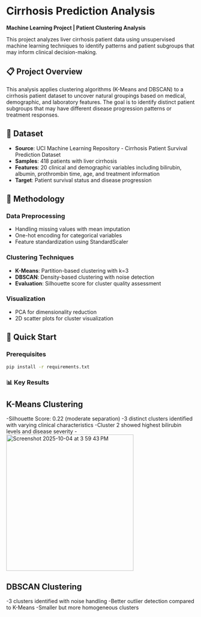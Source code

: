 # Cirrhosis Prediction Analysis

**Machine Learning Project | Patient Clustering Analysis**

This project analyzes liver cirrhosis patient data using unsupervised machine learning techniques to identify patterns and patient subgroups that may inform clinical decision-making.

## 📋 Project Overview

This analysis applies clustering algorithms (K-Means and DBSCAN) to a cirrhosis patient dataset to uncover natural groupings based on medical, demographic, and laboratory features. The goal is to identify distinct patient subgroups that may have different disease progression patterns or treatment responses.

## 🏥 Dataset

- **Source**: UCI Machine Learning Repository - Cirrhosis Patient Survival Prediction Dataset
- **Samples**: 418 patients with liver cirrhosis
- **Features**: 20 clinical and demographic variables including bilirubin, albumin, prothrombin time, age, and treatment information
- **Target**: Patient survival status and disease progression

## 🧠 Methodology

### Data Preprocessing
- Handling missing values with mean imputation
- One-hot encoding for categorical variables
- Feature standardization using StandardScaler

### Clustering Techniques
- **K-Means**: Partition-based clustering with k=3
- **DBSCAN**: Density-based clustering with noise detection
- **Evaluation**: Silhouette score for cluster quality assessment

### Visualization
- PCA for dimensionality reduction
- 2D scatter plots for cluster visualization

## 🚀 Quick Start

### Prerequisites
```bash
pip install -r requirements.txt
```

### 📊 Key Results
## K-Means Clustering
-Silhouette Score: 0.22 (moderate separation)
-3 distinct clusters identified with varying clinical characteristics
-Cluster 2 showed highest bilirubin levels and disease severity
-<img width="339" height="363" alt="Screenshot 2025-10-04 at 3 59 43 PM" src="https://github.com/user-attachments/assets/90434b7e-0f4b-4288-b042-66611c196c64" />


## DBSCAN Clustering
-3 clusters identified with noise handling
-Better outlier detection compared to K-Means
-Smaller but more homogeneous clusters

